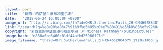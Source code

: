 ```yaml
---
layout: post
title:  "新西兰的萨瑟兰瀑布和奎尔湖"
date:   "2019-06-24 16:00:00 +0800"
image_url: "http://cn.bing.com/th?id=OHR.SutherlandFalls_ZH-CN4602884079_1920x1080.jpg&rf=LaDigue_1920x1080.jpg&pid=hp"
link: "/search?q=%e8%90%a8%e7%91%9f%e5%85%b0%e7%80%91%e5%b8%83%e5%92%8c%e5%a5%8e%e5%b0%94%e6%b9%96&form=hpcapt&mkt=zh-cn"
copyright: "新西兰的萨瑟兰瀑布和奎尔湖 (© Michael Rathmayr/plainpicture)"
image_hash: "e836a6bc6460c03df44afbd25960f97d"
image_filename: "th?id=OHR.SutherlandFalls_ZH-CN4602884079_1920x1080.jpg&rf=LaDigue_1920x1080.jpg&pid=hp"
---
```

